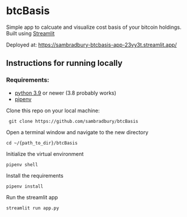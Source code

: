 # btcBasis

Simple app to calcuate and visualize cost basis of your bitcoin holdings. Built using [Streamlit](https://streamlit.io/)

Deployed at: https://sambradbury-btcbasis-app-23vy3t.streamlit.app/

## Instructions for running locally

### Requirements:
- [python 3.9](https://www.python.org/downloads/) or newer (3.8 probably works)
- [pipenv](https://pypi.org/project/pipenv/)

Clone this repo on your local machine: 

` git clone https://github.com/sambradbury/btcBasis`

Open a terminal window and navigate to the new directory 

`cd ~/{path_to_dir}/btcBasis`

Initialize the virtual environment

`pipenv shell`

Install the requirements 

`pipenv install`

Run the streamlit app

`streamlit run app.py`
